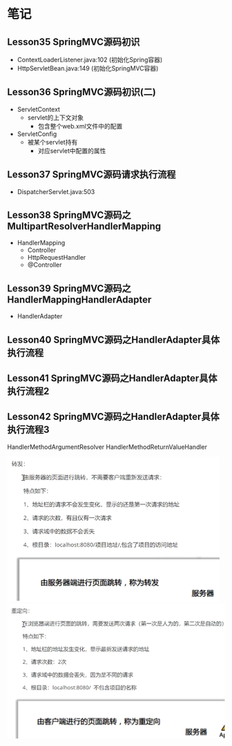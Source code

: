 # 笔记

## Lesson35 SpringMVC源码初识

- ContextLoaderListener.java:102 (初始化Spring容器)
- HttpServletBean.java:149 (初始化SpringMVC容器)

## Lesson36 SpringMVC源码初识(二)

- ServletContext
    - servlet的上下文对象
        - 包含整个web.xml文件中的配置
- ServletConfig
    - 被某个servlet持有
        - 对应servlet中配置的属性

## Lesson37 SpringMVC源码请求执行流程

- DispatcherServlet.java:503

## Lesson38 SpringMVC源码之MultipartResolverHandlerMapping

- HandlerMapping
    - Controller
    - HttpRequestHandler
    - @Controller

## Lesson39 SpringMVC源码之HandlerMappingHandlerAdapter

- HandlerAdapter

## Lesson40 SpringMVC源码之HandlerAdapter具体执行流程

## Lesson41 SpringMVC源码之HandlerAdapter具体执行流程2

## Lesson42 SpringMVC源码之HandlerAdapter具体执行流程3

HandlerMethodArgumentResolver HandlerMethodReturnValueHandler

![img.png](img.png)
![img_1.png](img_1.png)

